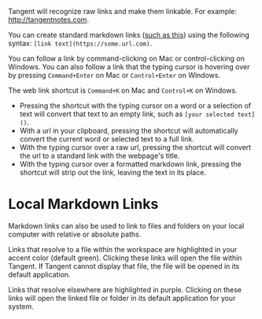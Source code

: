 Tangent will recognize raw links and make them linkable. For example: http://tangentnotes.com.

You can create standard markdown links ([such as this](https://twitter.com/TangentNotes)) using the following syntax: `[link text](https://some.url.com)`.

You can follow a link by command-clicking on Mac or control-clicking on Windows. You can also follow a link that the typing cursor is hovering over by pressing `Command+Enter` on Mac or `Control+Enter` on Windows.

The web link shortcut is `Command+K` on Mac and `Control+K` on Windows.
* Pressing the shortcut with the typing cursor on a word or a selection of text will convert that text to an empty link, such as `[your selected text]()`.
* With a url in your clipboard, pressing the shortcut will automatically convert the current word or selected text to a full link.
* With the typing cursor over a raw url, pressing the shortcut will convert the url to a standard link with the webpage's title.
* With the typing cursor over a formatted markdown link, pressing the shortcut will strip out the link, leaving the text in its place.

# Local Markdown Links
Markdown links can also be used to link to files and folders on your local computer with relative or absolute paths.

Links that resolve to a file within the workspace are highlighted in your accent color (default green). Clicking these links will open the file within Tangent. If Tangent cannot display that file, the file will be opened in its default application.

Links that resolve elsewhere are highlighted in purple. Clicking on these links will open the linked file or folder in its default application for your system.